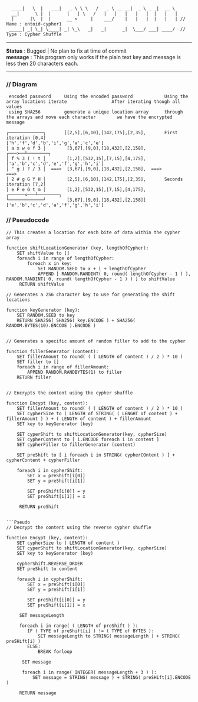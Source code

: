 ```
  ____|   \  |   ___|   _ \ \ \   /   _ \ __ __|  _ \ _ _|  __ \  
  __|      \ |  |      |   | \   /   |   |   |   |   |  |   |   |
  |      |\  |  |      __ <     |    ___/    |   |   |  |   |   | // Name : entoid-cypher1
 _____| _| \_| \____| _| \_\   _|   _|      _|  \___/ ___| ____/  // Type : Cypher Shuffle
```

***


**Status**  : Bugged | No plan to fix at time of commit <br>
**message** : This program only works if the plain text key and message is less then 20 characters each.

***

### // Diagram
``` 
 encoded password     Using the encoded password            Using the array locations iterate                 After iterating though all values
 using SHA256         generate a unique location array      through the arrays and move each character        we have the encrypted message
 
┌─────────────┐       [[2,5],[6,10],[142,175],[2,35],       First iteration [0,4]                             ['h','f','d','b','i','g','a','c','e']      
│ a x w e f 3 │        [3,67],[9,0],[18,432],[2,158],         ┌───>──┴────────┐
│ f % 3 ( ! t │        [1,2],[532,15],[7,15],[4,175],       ['a','b','c','d','e','f','g','h','i']
│ " g ) ? / 3 │  ===>  [3,67],[9,0],[18,432],[2,158],  ===>                                           ===>
│ 2 # g G Y H │        [2,5],[6,10],[142,175],[2,35],       Seconds iteration [7,2]
│ e F e G t m │        [1,2],[532,15],[7,15],[4,175],                 ┌──────<───┴────────┐
└─────────────┘        [3,67],[9,0],[18,432],[2,158]]       ['e','b','c','d','a','f','g','h','i']
```


### // Pseudocode
```Pseudo
// This creates a location for each bite of data within the cypher array

function shiftLocationGenerator (key, lengthOfCypher):
    SET shiftValue to []
    foreach i in range of lengthOfCypher:
        foreach x in key:
            SET RANDOM.SEED to x + i + lengthOfCypher
            APPEND [ RANDOM.RANDINT( 0, round( lengthOfCypher - 1 ) ), RANDOM.RANDINT( 0, round( lengthOfCypher - 1 ) ) ] to shiftValue
     RETURN shiftValue
```
```Pseudo
// Generates a 256 character key to use for generating the shift locations

function keyGenerator (key):
    SET RANDOM.SEED to key
    RETURN SHA256( SHA256( key.ENCODE ) + SHA256( RANDOM.BYTES(10).ENCODE ).ENCODE )
            
```
```Pseudo
// Generates a specific amount of random filler to add to the cypher

function fillerGenerator (content):
    SET fillerAmount to round( ( ( LENGTH of content ) / 2 ) * 10 )
    SET filler to []
    foreach i in range of fillerAmount:
        APPEND RANDOM.RANDBYTES(1) to filler
    RETURN filler
            
```
```Pseudo
// Encrypts the content using the cypher shuffle

function Encypt (key, content):
    SET fillerAmount to round( ( ( LENGTH of content ) / 2 ) * 10 )
    SET cypherSize to ( LENGTH of STRING( ( LENGHT of content ) + fillerAmount ) ) + ( LENGTH of content ) + fillerAmount
    SET key to keyGenerator (key)
    
    SET cyperShift to shiftLocationGenerator(key, cypherSize)
    SET cypherContent to [ i.ENCODE foreach i in content ]
    SET cypherFiller to fillerGenerator (content)
    
    SET preShift to [ i foreach i in STRING( cypherCOntent ) ] + cypherContent + cypherFiller
    
    foreach i in cypherShift:
        SET x = preShift[i[0]]
        SET y = preShift[i[1]]
        
        SET preShift[i[0]] = y
        SET preShift[i[1]] = x
       
     RETURN preShift
            
```

```
```Pseudo
// Decrypt the content using the reverse cypher shuffle

function Encypt (key, content):
    SET cypherSize to ( LENGTH of content )
    SET cyperShift to shiftLocationGenerator(key, cypherSize)
    SET key to keyGenerator (key)
    
    cypherShift.REVERSE_ORDER
    SET preShift to content
    
    foreach i in cypherShift:
        SET x = preShift[i[0]]
        SET y = preShift[i[1]]
        
        SET preShift[i[0]] = y
        SET preShift[i[1]] = x
     
     SET messageLength
     
     foreach i in range( ( LENGTH of preShift ) ):
        IF ( TYPE of preShift[i] ) != ( TYPE of BYTES ):
            SET messageLength to STRING( messageLength ) + STRING( preSHift[i] )
        ELSE:
            BREAK forloop
      
      SET message
      
      foreach i in range( INTEGER( messageLength + 3 ) ):
          SET message = STRING( message ) + STRING( preSHift[i].ENCODE )
     
     RETURN message
```
